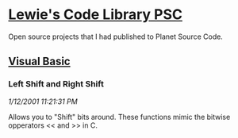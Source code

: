 # [Lewie's Code Library PSC](../../README.md)

Open source projects that I had published to Planet Source Code.

## [Visual Basic](../README.md)

### Left Shift and Right Shift

*1/12/2001 11:21:31 PM*

Allows you to "Shift" bits around. These functions mimic the bitwise opperators << and >> in C.


